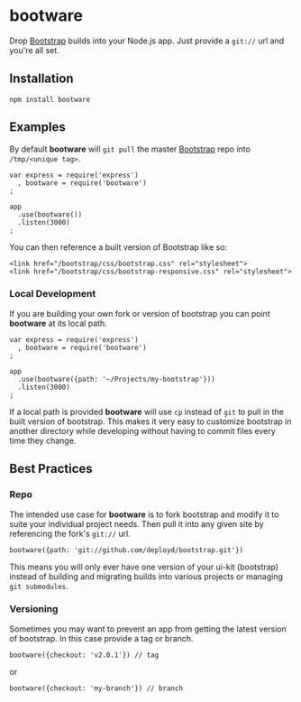 # bootware

Drop [Bootstrap](http://twitter.github.com/bootstrap/) builds into your Node.js app. Just provide a `git://` url and you're all set.

## Installation

    npm install bootware

## Examples

By default **bootware** will `git pull` the master [Bootstrap](http://twitter.github.com/bootstrap/) repo into `/tmp/<unique tag>`.

    var express = require('express')
      , bootware = require('bootware')
    ;

    app
      .use(bootware())
      .listen(3000)
    ;

You can then reference a built version of Bootstrap like so:

    <link href="/bootstrap/css/bootstrap.css" rel="stylesheet">
    <link href="/bootstrap/css/bootstrap-responsive.css" rel="stylesheet">

### Local Development

If you are building your own fork or version of bootstrap you can point **bootware** at its local path.

    var express = require('express')
      , bootware = require('bootware')
    ;

    app
      .use(bootware({path: '~/Projects/my-bootstrap'}))
      .listen(3000)
    ;

If a local path is provided **bootware** will use `cp` instead of `git` to pull in the built version of bootstrap.
This makes it very easy to customize bootstrap in another directory while developing without having to commit files every time they change.

## Best Practices

### Repo

The intended use case for **bootware** is to fork bootstrap and modify it to suite your individual project needs.
Then pull it into any given site by referencing the fork's `git://` url.

    bootware({path: 'git://github.com/deployd/bootstrap.git'})

This means you will only ever have one version of your ui-kit (bootstrap) instead of building and migrating builds
into various projects or managing `git submodules`.

### Versioning

Sometimes you may want to prevent an app from getting the latest version of bootstrap. In this case provide a tag or branch.

    bootware({checkout: 'v2.0.1'}) // tag
    
or

    bootware({checkout: 'my-branch'}) // branch


    

